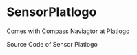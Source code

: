 SensorPlatlogo
==============

Comes with Compass Naviagtor at Platlogo


Source Code of Sensor Platlogo
